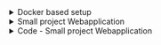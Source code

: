<details>
<summary>Docker based setup</summary>
<br>

  <img width="561" alt="image" src="https://user-images.githubusercontent.com/75510135/163583431-808fa032-fe9c-4a90-a643-fd7383785850.png">

  - install ansible on ubuntu
  ```
    $ sudo apt update
    $ sudo apt install software-properties-common
    $ sudo add-apt-repository --yes --update ppa:ansible/ansible
    $ sudo apt install ansible
  ```
  - create ssh enabled docker image => dockerfile
  ```
  FROM ubuntu:16.04
  RUN apt-get update && apt-get install -y openssh-server
  RUN mkdir /var/run/sshd
  RUN echo 'root:Passw0rd' | chpasswd
  RUN sed -i 's/PermitRootLogin prohibit-password/PermitRootLogin yes/' /etc/ssh/sshd_config
  RUN sed 's@session\s*required\s*pam_loginuid.so@session optional pam_loginuid.so@g' -i /etc/pam.d/sshd
  ENV NOTVISIBLE "in users profile"
  RUN echo "export VISIBLE=now" >> /etc/profile
  EXPOSE 22
  CMD ["/usr/sbin/sshd", "-D"]
  ```
  
  - run 3 times to create 3 containers 
  
    > docker run -it -d mmumshad/ubuntu-ssh-enabled
  
  - fetch ipaddress of each container
  
   > docker inspect 7f | grep IPAddress
  
  - create inventory file
  ```
    cat > inventory.txt
    target1 ansible_host=172.17.0.2 ansible_ssh_pass=Passw0rd
    target2 ansible_host=172.17.0.3 ansible_ssh_pass=Passw0rd
    target3 ansible_host=172.17.0.4 ansible_ssh_pass=Passw0rd
  ```
  - test
  ```
    ansible target1 -m ping -i inventory.txt
    target1 | SUCCESS => {
        "ansible_facts": {
            "discovered_interpreter_python": "/usr/bin/python3"
        },
        "changed": false,
        "ping": "pong"
    }
  ```
</details>

<details>
<summary>Small project Webapplication</summary>
<br>

  <img width="971" alt="image" src="https://user-images.githubusercontent.com/75510135/163585058-775caabc-9538-42ed-953d-d68f628b45b0.png">

  - manual deployment https://github.com/rupeshpanwar/simple-webapp
</details>


<details>
<summary>Code - Small project Webapplication</summary>
<br>
  
  ```
  db_and_webserver1 ansible_host=172.17.0.2 ansible_ssh_pass=Passw0rd ansible_ssh_common_args='-o StrictHostKeyChecking=no'
  db_and_webserver2 ansible_host=172.17.0.3 ansible_ssh_pass=Passw0rd ansible_ssh_common_args='-o StrictHostKeyChecking=no'
  db_and_webserver3 ansible_host=172.17.0.4 ansible_ssh_pass=Passw0rd ansible_ssh_common_args='-o StrictHostKeyChecking=no'
  ```
  
  ```
  ---
- name: Simple Web Application
  hosts: db_and_webserver1,db_and_webserver2
  tasks:
   - name: ping
     ping:
  ```
  
  ```
  ansible-playbook playbook.yml -i inventory.txt

PLAY [Simple Web Application] ***********************************************************

TASK [Gathering Facts] ******************************************************************
ok: [db_and_webserver2]
ok: [db_and_webserver1]

TASK [ping] *****************************************************************************
ok: [db_and_webserver2]
ok: [db_and_webserver1]

PLAY RECAP ******************************************************************************
db_and_webserver1          : ok=2    changed=0    unreachable=0    failed=0    skipped=0    rescued=0    ignored=0
db_and_webserver2          : ok=2    changed=0    unreachable=0    failed=0    skipped=0
  ```
</details>


